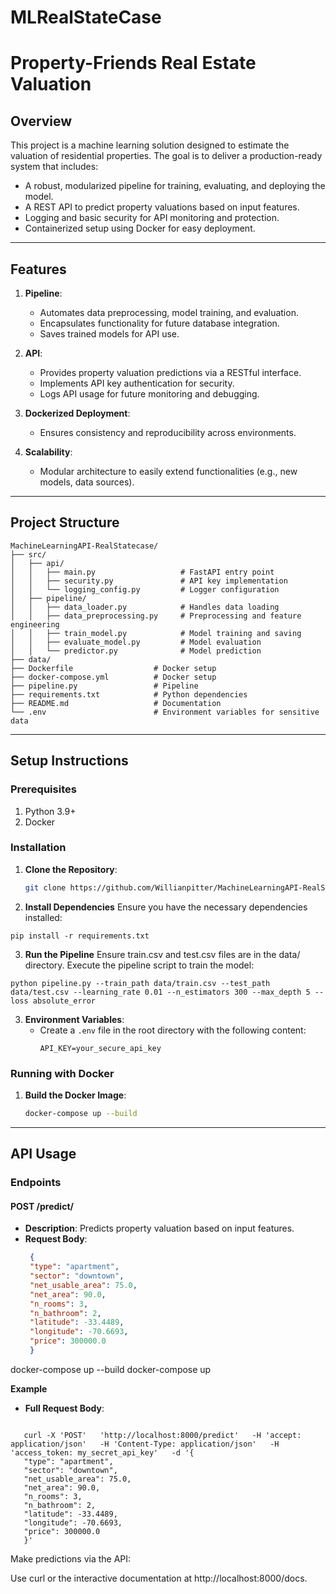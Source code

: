 # MLRealStateCase

# Property-Friends Real Estate Valuation

## Overview

This project is a machine learning solution designed to estimate the valuation of residential properties. The goal is to deliver a production-ready system that includes:

- A robust, modularized pipeline for training, evaluating, and deploying the model.
- A REST API to predict property valuations based on input features.
- Logging and basic security for API monitoring and protection.
- Containerized setup using Docker for easy deployment.

---

## Features

1. **Pipeline**:
   - Automates data preprocessing, model training, and evaluation.
   - Encapsulates functionality for future database integration.
   - Saves trained models for API use.

2. **API**:
   - Provides property valuation predictions via a RESTful interface.
   - Implements API key authentication for security.
   - Logs API usage for future monitoring and debugging.

3. **Dockerized Deployment**:
   - Ensures consistency and reproducibility across environments.

4. **Scalability**:
   - Modular architecture to easily extend functionalities (e.g., new models, data sources).

---

## Project Structure

```plaintext
MachineLearningAPI-RealStatecase/
├── src/
│   ├── api/
│   │   ├── main.py                   # FastAPI entry point
│   │   ├── security.py               # API key implementation
│   │   └── logging_config.py         # Logger configuration
│   ├── pipeline/
│   │   ├── data_loader.py            # Handles data loading
│   │   ├── data_preprocessing.py     # Preprocessing and feature engineering
│   │   ├── train_model.py            # Model training and saving
│   │   ├── evaluate_model.py         # Model evaluation
│   │   └── predictor.py              # Model prediction
├── data/
├── Dockerfile                  # Docker setup
├── docker-compose.yml          # Docker setup
├── pipeline.py                 # Pipeline
├── requirements.txt            # Python dependencies
├── README.md                   # Documentation
└── .env                        # Environment variables for sensitive data
```

---

## Setup Instructions

### Prerequisites

1. Python 3.9+
2. Docker

### Installation

1. **Clone the Repository**:
   ```bash
   git clone https://github.com/Willianpitter/MachineLearningAPI-RealStatecase.git
   ```

2. **Install Dependencies**
Ensure you have the necessary dependencies installed:  
```plaintext
pip install -r requirements.txt

```
3. **Run the Pipeline**
Ensure train.csv and test.csv files are in the data/ directory. Execute the pipeline script to train the model:
```plaintext
python pipeline.py --train_path data/train.csv --test_path data/test.csv --learning_rate 0.01 --n_estimators 300 --max_depth 5 --loss absolute_error
```

3. **Environment Variables**:
   - Create a `.env` file in the root directory with the following content:
     ```plaintext
     API_KEY=your_secure_api_key
     ```

### Running with Docker

1. **Build the Docker Image**:
   ```bash
   docker-compose up --build

   ```
---

## API Usage


### Endpoints

#### **POST /predict/**

- **Description**: Predicts property valuation based on input features.
- **Request Body**:
  ```json
   {
   "type": "apartment",
   "sector": "downtown",
   "net_usable_area": 75.0,
   "net_area": 90.0,
   "n_rooms": 3,
   "n_bathroom": 2,
   "latitude": -33.4489,
   "longitude": -70.6693,
   "price": 300000.0
   }


docker-compose up --build
docker-compose up

**Example**
   - **Full Request Body**:
   ```plaintext

      curl -X 'POST'   'http://localhost:8000/predict'   -H 'accept: application/json'   -H 'Content-Type: application/json'   -H 'access_token: my_secret_api_key'   -d '{
      "type": "apartment",
      "sector": "downtown",
      "net_usable_area": 75.0,
      "net_area": 90.0,
      "n_rooms": 3,
      "n_bathroom": 2,
      "latitude": -33.4489,
      "longitude": -70.6693,
      "price": 300000.0
      }'
   ```
Make predictions via the API:

Use curl or the interactive documentation at http://localhost:8000/docs.
